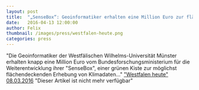 ```yaml
---
layout: post
title:  "„SenseBox“: Geoinformatiker erhalten eine Million Euro zur flächendeckenden Klimadaten-Erhebung"
date:   2016-04-13 12:00:00
author: Felix
thumbnail: /images/press/westfalen-heute.png
categories: press
---
```

"Die Geoinformatiker der Westfälischen Wilhelms-Universität Münster erhalten knapp eine Million Euro vom Bundesforschungsministerium für die Weiterentwicklung ihrer "SenseBox", einer grünen Kiste zur möglichst flächendeckenden Erhebung von Klimadaten..."
<a href="http://www.westfalen-heute.de/mitteilung.php?40450" target="_blank">"Westfalen heute" 08.03.2016</a>
"Dieser Artikel ist nicht mehr verfügbar"
